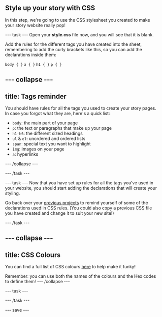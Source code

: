 ## Style up your story with CSS

In this step, we're going to use the CSS stylesheet you created to make your story website really pop! 

--- task ---
Open your **style.css** file now, and you will see that it is blank. 

Add the rules for the different tags you have created into the sheet, remembering to add the curly brackets like this, so you can add the declarations inside them:

```body { }```
```a { }```
```h1 { }```
```p { }```

--- collapse ---
---
title: Tags reminder
---

You should have rules for all the tags you used to create your story pages. In case you forgot what they are, here's a quick list:

+ ```body```: the main part of your page
+ ```p```: the text or paragraphs that make up your page
+ ```h1-h6```: the different sized headings
+ ```ul``` & ```ol```: unordered and ordered lists
+ ```span```: special text you want to highlight
+ ```img```: images on your page
+ ```a```: hyperlinks

--- /collapse ---

--- /task ---

--- task ---
Now that you have set up rules for all the tags you've used in your website, you should start adding the declarations that will create your styling. 

Go back over your [previous projects](https://learning-admin.raspberrypi.org/en/projects/edit-the-web/2) to remind yourself of some of the declarations used in CSS rules. (You could also copy a previous CSS file you have created and change it to suit your new site!)

--- /task ---

--- collapse ---
---
title: CSS Colours
---
You can find a full list of CSS colours [here](https://www.w3schools.com/cssref/css_colors.asp) to help make it funky!

Remember: you can use both the names of the colours and the Hex codes to define them!
--- /collapse ---


--- task ---



--- /task ---

--- save ---